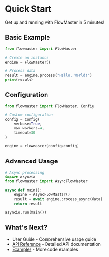 # Quick Start

Get up and running with FlowMaster in 5 minutes!

## Basic Example

```python
from flowmaster import FlowMaster

# Create an instance
engine = FlowMaster()

# Process data
result = engine.process("Hello, World!")
print(result)
```

## Configuration

```python
from flowmaster import FlowMaster, Config

# Custom configuration
config = Config(
    verbose=True,
    max_workers=4,
    timeout=30
)

engine = FlowMaster(config=config)
```

## Advanced Usage

```python
# Async processing
import asyncio
from flowmaster import AsyncFlowMaster

async def main():
    engine = AsyncFlowMaster()
    result = await engine.process_async(data)
    return result

asyncio.run(main())
```

## What's Next?

- [User Guide](../guide/overview.md) - Comprehensive usage guide
- [API Reference](../api/core.md) - Detailed API documentation
- [Examples](../examples/basic.md) - More code examples
